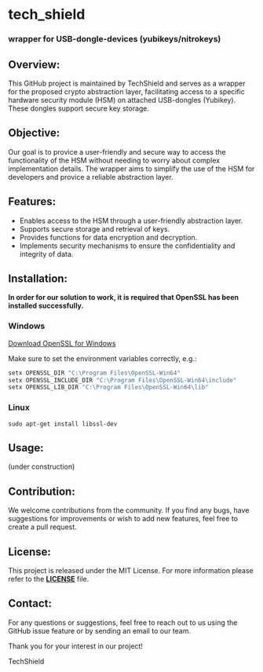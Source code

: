 ﻿# tech_shield 
### wrapper for USB-dongle-devices (yubikeys/nitrokeys)
 
## Overview:

This GitHub project is maintained by TechShield and serves as a wrapper for the proposed crypto abstraction layer, facilitating access to a specific hardware security module (HSM) on attached USB-dongles (Yubikey). These dongles support secure key storage.

## Objective:

Our goal is to provice a user-friendly and secure way to access the functionality of the HSM without needing to worry about complex implementation details. The wrapper aims to simplify the use of the HSM for developers and provice a reliable abstraction layer.

## Features:

- Enables access to the HSM through a user-friendly abstraction layer.
- Supports secure storage and retrieval of keys.
- Provides functions for data encryption and decryption.
- Implements security mechanisms to ensure the confidentiality and integrity of data.

## Installation:

**In order for our solution to work, it is required that OpenSSL has been installed successfully.**

### Windows
[Download OpenSSL for Windows](https://www.heise.de/download/product/win32-openssl-47316/download/danke?id=eb9acc71-f52c-4329-a3cf-cf9bd9172d8c)

Make sure to set the environment variables correctly, e.g.: 

```sh
setx OPENSSL_DIR "C:\Program Files\OpenSSL-Win64"
setx OPENSSL_INCLUDE_DIR "C:\Program Files\OpenSSL-Win64\include"
setx OPENSSL_LIB_DIR "C:\Program Files\OpenSSL-Win64\lib"
```

### Linux

```
sudo apt-get install libssl-dev
```

## Usage:

(under construction)

## Contribution:

We welcome contributions from the community. If you find any bugs, have suggestions for improvements or wish to add new features, feel free to create a pull request.

## License:

This project is released under the MIT License. For more information please refer to the [__LICENSE__](./LICENSE.md) file.

## Contact:

For any questions or suggestions, feel free to reach out to us using the GitHub issue feature or by sending an email to our team.

Thank you for your interest in our project!

TechShield
